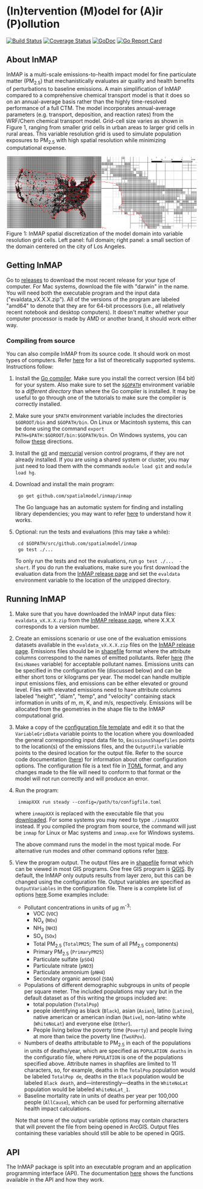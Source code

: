 # (In)tervention (M)odel for (A)ir (P)ollution

[![Build Status](https://travis-ci.org/spatialmodel/inmap.svg?branch=master)](https://travis-ci.org/spatialmodel/inmap) [![Coverage Status](https://coveralls.io/repos/github/spatialmodel/inmap/badge.svg?branch=master)](https://coveralls.io/github/spatialmodel/inmap?branch=master) [![GoDoc](http://godoc.org/github.com/spatialmodel/inmap?status.svg)](http://godoc.org/github.com/spatialmodel/inmap) [![Go Report Card](https://goreportcard.com/badge/github.com/spatialmodel/inmap)](https://goreportcard.com/report/github.com/spatialmodel/inmap)

## About InMAP

InMAP is a multi-scale emissions-to-health impact model for fine particulate matter (PM<sub>2.5</sub>) that mechanistically evaluates air quality and health benefits of perturbations to baseline emissions. A main simplification of InMAP compared to a comprehensive chemical transport model is that it does so on an annual-average basis rather than the highly time-resolved performance of a full CTM. The model incorporates annual-average parameters (e.g. transport, deposition, and reaction rates) from the WRF/Chem chemical transport model. Grid-cell size varies as shown in Figure 1, ranging from smaller grid cells in urban areas to larger grid cells in rural areas. This variable resolution grid is used to simulate population exposures to PM<sub>2.5</sub> with high spatial resolution while minimizing computational expense.

![alt tag](fig1.png?raw=true)
Figure 1: InMAP spatial discretization of the model domain into variable resolution grid cells. Left panel: full domain; right panel: a small section of the domain centered on the city of Los Angeles.


## Getting InMAP

Go to [releases](https://github.com/spatialmodel/inmap/releases) to download the most recent release for your type of computer. For Mac systems, download the file with "darwin" in the name. You will need both the executable program and the input data ("evaldata_vX.X.X.zip"). All of the versions of the program are labeled "amd64" to denote that they are for 64-bit processors (i.e., all relatively recent notebook and desktop computers). It doesn't matter whether your computer processor is made by AMD or another brand, it should work either way.

### Compiling from source

You can also compile InMAP from its source code. It should work on most types of computers. Refer [here](http://golang.org/doc/install#requirements) for a list of theoretically supported systems. Instructions follow:

1. Install the [Go compiler](http://golang.org/doc/install). Make sure you install the correct version (64 bit) for your system. Also make sure to set the [`$GOPATH`](http://golang.org/doc/code.html#GOPATH) environment variable to a *different directory* than where the Go compiler is installed. It may be useful to go through one of the tutorials to make sure the compiler is correctly installed.

2. Make sure your `$PATH` environment variable includes the directories `$GOROOT/bin` and `$GOPATH/bin`. On Linux or Macintosh systems, this can be done using the command `export PATH=$PATH:$GOROOT/bin:$GOPATH/bin`. On Windows systems, you can follow [these](http://www.computerhope.com/issues/ch000549.htm) directions.

3. Install the [git](http://git-scm.com/) and [mercurial](http://mercurial.selenic.com/) version control programs, if they are not already installed. If you are using a shared system or cluster, you may just need to load them with the commands `module load git` and `module load hg`.

4. Download and install the main program:

		go get github.com/spatialmodel/inmap/inmap
	The Go language has an automatic system for finding and installing library dependencies; you may want to refer [here](http://golang.org/doc/code.html) to understand how it works.

5. Optional: run the tests and evaluations (this may take a while):

		cd $GOPATH/src/github.com/spatialmodel/inmap
		go test ./...

	To only run the tests and not the evaluations, run `go test ./...  -short`. If you do run the evaluations, make sure you first download the evaluation data from the [InMAP release page](https://github.com/spatialmodel/inmap/releases) and set the `evaldata` environment variable to the location of the unzipped directory.

## Running InMAP

1. Make sure that you have downloaded the InMAP input data files: `evaldata_vX.X.X.zip` from the [InMAP release page](https://github.com/spatialmodel/inmap/releases), where X.X.X corresponds to a version number.

3. Create an emissions scenario or use one of the evaluation emissions datasets available in the `evaldata_vX.X.X.zip` files on the [InMAP release page](https://github.com/spatialmodel/inmap/releases). Emissions files should be in [shapefile](http://en.wikipedia.org/wiki/Shapefile) format where the attribute columns correspond to the names of emitted pollutants. Refer [here](http://godoc.org/github.com/spatialmodel/inmap#pkg-variables) (the `EmisNames` variable) for acceptable pollutant names. Emissions units can be specified in the configuration file (discussed below) and can be either  short tons or kilograms per year. The model can handle multiple input emissions files, and emissions can be either elevated or ground level. Files with elevated emissions need to have attribute columns labeled "height", "diam", "temp", and "velocity" containing stack information in units of m, m, K, and m/s, respectively. Emissions will be allocated from the geometries in the shape file to the InMAP computational grid.

1. Make a copy of the [configuration file template](eval/nei2005Config.toml) and edit it so that the `VariableGridData`  variable points to the location where you downloaded the general corresponding input data file to, `EmissionsShapefiles` points to the location(s) of the emissions files, and the `OutputFile` variable points to the desired location for the output file. Refer to the source code documentation ([here](https://godoc.org/github.com/spatialmodel/inmap/inmap/cmd#ConfigData)) for information about other configuration options. The configuration file is a text file in [TOML](https://github.com/toml-lang/toml) format, and any changes made to the file will need to conform to that format or the model will not run correctly and will produce an error.

2. Run the program:

		inmapXXX run steady --config=/path/to/configfile.toml
	where `inmapXXX` is replaced with the executable file that you [downloaded](https://github.com/spatialmodel/inmap/releases). For some systems you may need to type `./inmapXXX` instead. If you compiled the program from source, the command will just be `inmap` for Linux or Mac systems and `inmap.exe` for Windows systems.

	The above command runs the model in the most typical mode. For alternative run modes and other command options refer [here](inmap/cmd/doc/inmap.md).


3. View the program output. The output files are in [shapefile](http://en.wikipedia.org/wiki/Shapefile) format which can be viewed in most GIS programs. One free GIS program is [QGIS](http://www.qgis.org/). By default, the InMAP only outputs results from layer zero, but this can be changed using the configuration file.
  Output variables are specified as `OutputVariables` in the configuration file. There is a complete list of options [here](OutputOptions.md).Some examples include:
	* Pollutant concentrations in units of μg m<sup>-3</sup>:
		* VOC (`VOC`)
		* NO<sub>x</sub> (`NOx`)
		* NH<sub>3</sub> (`NH3`)
		* SO<sub>x</sub> (`SOx`)
		* Total PM<sub>2.5</sub> (`TotalPM25`; The sum of all PM<sub>2.5</sub> components)
		* Primary PM<sub>2.5</sub> (`PrimaryPM25`)
		* Particulate sulfate (`pSO4`)
		* Particulate nitrate (`pNO3`)
		* Particulate ammonium (`pNH4`)
		* Secondary organic aerosol (`SOA`)
	* Populations of different demographic subgroups in units of people per square meter. The included populations may vary but in the default dataset as of this writing the groups included are:
      * total population (`TotalPop`)
      * people identifying as black (`Black`), asian  (`Asian`), latino (`Latino`), native american or american indian (`Native`), non-latino white (`WhiteNoLat`) and everyone else (`Other`).
      * People living below the poverty time (`Poverty`) and people living at more than twice the poverty line (`TwoXPov`).
    * Numbers of deaths attributable to PM<sub>2.5</sub> in each of the populations in units of deaths/year, which are specified as `POPULATION deaths` in the configuratio file, where `POPULATION` is one of the populations specified above. Attribute names in shapfiles are limited to 11 characters, so, for example, deaths in the `TotalPop` population would be labeled `TotalPop de`, deaths in the `Black` population would be labeled `Black death`, and—interestingly—deaths in the `WhiteNoLat` population would be labeled `WhiteNoLat_1`.
    * Baseline mortality rate in units of deaths per year per 100,000 people (`AllCause`), which can be used for performing alternative health impact calculations.

   Note that some of the output variable options may contain characters that will prevent the file from being opened in ArcGIS. Output files containing these variables should still be able to be opened in QGIS.

## API

The InMAP package is split into an executable program and an application programming interface (API). The documentation [here](http://godoc.org/github.com/spatialmodel/inmap) shows the functions available in the API and how they work.
